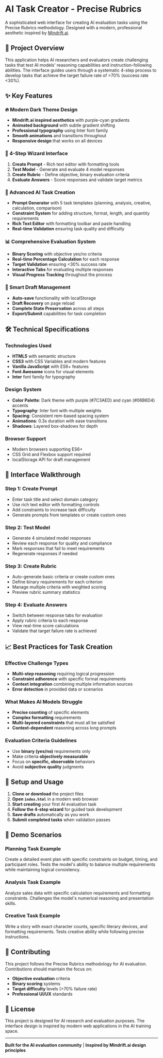 # AI Task Creator - Precise Rubrics

A sophisticated web interface for creating AI evaluation tasks using the Precise Rubrics methodology. Designed with a modern, professional aesthetic inspired by [Mindrift.ai](https://mindrift.ai/).

## 🎯 Project Overview

This application helps AI researchers and evaluators create challenging tasks that test AI models' reasoning capabilities and instruction-following abilities. The interface guides users through a systematic 4-step process to develop tasks that achieve the target failure rate of >70% (success rate <30%).

## ✨ Key Features

### 🔥 Modern Dark Theme Design
- **Mindrift.ai inspired aesthetics** with purple-cyan gradients
- **Animated background** with subtle gradient shifting
- **Professional typography** using Inter font family
- **Smooth animations** and transitions throughout
- **Responsive design** that works on all devices

### 🚀 4-Step Wizard Interface
1. **Create Prompt** - Rich text editor with formatting tools
2. **Test Model** - Generate and evaluate 4 model responses
3. **Create Rubric** - Define objective, binary evaluation criteria
4. **Evaluate Answers** - Score responses and validate target metrics

### 🤖 Advanced AI Task Creation
- **Prompt Generator** with 5 task templates (planning, analysis, creative, calculation, comparison)
- **Constraint System** for adding structure, format, length, and quantity requirements
- **Rich Text Editor** with formatting toolbar and paste handling
- **Real-time Validation** ensuring task quality and difficulty

### 📊 Comprehensive Evaluation System
- **Binary Scoring** with objective yes/no criteria
- **Real-time Percentage Calculation** for each response
- **Target Validation** ensuring <30% success rate
- **Interactive Tabs** for evaluating multiple responses
- **Visual Progress Tracking** throughout the process

### 💾 Smart Draft Management
- **Auto-save** functionality with localStorage
- **Draft Recovery** on page reload
- **Complete State Preservation** across all steps
- **Export/Submit** capabilities for task completion

## 🛠️ Technical Specifications

### Technologies Used
- **HTML5** with semantic structure
- **CSS3** with CSS Variables and modern features
- **Vanilla JavaScript** with ES6+ features
- **Font Awesome** icons for visual elements
- **Inter** font family for typography

### Design System
- **Color Palette**: Dark theme with purple (#7C3AED) and cyan (#06B6D4) accents
- **Typography**: Inter font with multiple weights
- **Spacing**: Consistent rem-based spacing system
- **Animations**: 0.3s duration with ease transitions
- **Shadows**: Layered box-shadows for depth

### Browser Support
- Modern browsers supporting ES6+
- CSS Grid and Flexbox support required
- localStorage API for draft management

## 🎨 Interface Walkthrough

### Step 1: Create Prompt
- Enter task title and select domain category
- Use rich text editor with formatting controls
- Add constraints to increase task difficulty
- Generate prompts from templates or create custom ones

### Step 2: Test Model
- Generate 4 simulated model responses
- Review each response for quality and compliance
- Mark responses that fail to meet requirements
- Regenerate responses if needed

### Step 3: Create Rubric
- Auto-generate basic criteria or create custom ones
- Define binary requirements for each criterion
- Manage multiple criteria with weighted scoring
- Preview rubric summary statistics

### Step 4: Evaluate Answers
- Switch between response tabs for evaluation
- Apply rubric criteria to each response
- View real-time score calculations
- Validate that target failure rate is achieved

## 📈 Best Practices for Task Creation

### Effective Challenge Types
- **Multi-step reasoning** requiring logical progression
- **Constraint adherence** with specific format requirements
- **Context integration** combining multiple information sources
- **Error detection** in provided data or scenarios

### What Makes AI Models Struggle
- **Precise counting** of specific elements
- **Complex formatting** requirements
- **Multi-layered constraints** that must all be satisfied
- **Context-dependent** reasoning across long prompts

### Evaluation Criteria Guidelines
- Use **binary (yes/no)** requirements only
- Make criteria **objectively measurable**
- Focus on **specific, observable** behaviors
- Avoid **subjective quality** judgments

## 🔧 Setup and Usage

1. **Clone or download** the project files
2. **Open `index.html`** in a modern web browser
3. **Start creating** your first AI evaluation task
4. **Follow the 4-step wizard** for guided task development
5. **Save drafts** automatically as you work
6. **Submit completed tasks** when validation passes

## 🎪 Demo Scenarios

### Planning Task Example
Create a detailed event plan with specific constraints on budget, timing, and participant roles. Tests the model's ability to balance multiple requirements while maintaining logical consistency.

### Analysis Task Example
Analyze sales data with specific calculation requirements and formatting constraints. Challenges the model's numerical reasoning and presentation skills.

### Creative Task Example
Write a story with exact character counts, specific literary devices, and formatting requirements. Tests creative ability while following precise instructions.

## 🤝 Contributing

This project follows the Precise Rubrics methodology for AI evaluation. Contributions should maintain the focus on:
- **Objective evaluation** criteria
- **Binary scoring** systems
- **Target difficulty** levels (>70% failure rate)
- **Professional UI/UX** standards

## 📄 License

This project is designed for AI research and evaluation purposes. The interface design is inspired by modern web applications in the AI training space.

---

**Built for the AI evaluation community** | **Inspired by Mindrift.ai design principles** 